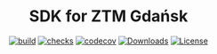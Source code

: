 <div align="center">
<h1>SDK for ZTM Gdańsk</h1>

[![build](https://img.shields.io/github/workflow/status/pakut2/ztm-sdk/CI)]()
[![checks](https://img.shields.io/github/checks-status/pakut2/ztm-sdk/main)]()
[![codecov](https://codecov.io/gh/pakut2/ztm-sdk/branch/main/graph/badge.svg?token=LB087ONKKA)](https://codecov.io/gh/pakut2/ztm-sdk)
[![Downloads](https://img.shields.io/npm/dw/ztm)](https://www.npmjs.com/package/ztm)
[![License](https://img.shields.io/github/license/pakut2/ztm-sdk)](https://github.com/pakut2/ztm-sdk/blob/main/LICENSE.md)

</div>
